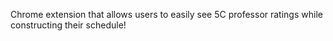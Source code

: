 Chrome extension that allows users to easily see 5C professor ratings while constructing their schedule!